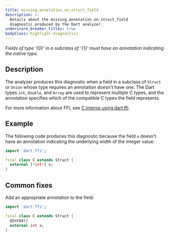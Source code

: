 ```yaml
---
title: missing_annotation_on_struct_field
description: >-
  Details about the missing_annotation_on_struct_field
  diagnostic produced by the Dart analyzer.
underscore_breaker_titles: true
bodyClass: highlight-diagnostics
---
```


_Fields of type '{0}' in a subclass of '{1}' must have an annotation indicating
the native type._

## Description

The analyzer produces this diagnostic when a field in a subclass of
`Struct` or `Union` whose type requires an annotation doesn't have one.
The Dart types `int`, `double`, and `Array` are used to represent multiple
C types, and the annotation specifies which of the compatible C types the
field represents.

For more information about FFI, see [C interop using dart:ffi][ffi].

## Example

The following code produces this diagnostic because the field `x` doesn't
have an annotation indicating the underlying width of the integer value:

```dart
import 'dart:ffi';

final class C extends Struct {
  external [!int!] x;
}
```

## Common fixes

Add an appropriate annotation to the field:

```dart
import 'dart:ffi';

final class C extends Struct {
  @Int64()
  external int x;
}
```

[ffi]: /interop/c-interop
